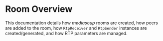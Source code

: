 # Room Overview

This documentation details how *mediasoup* rooms are created, how peers are added to the room, how `RtpReceiver` and `RtpSender` instances are created/generated, and how RTP parameters are managed.
